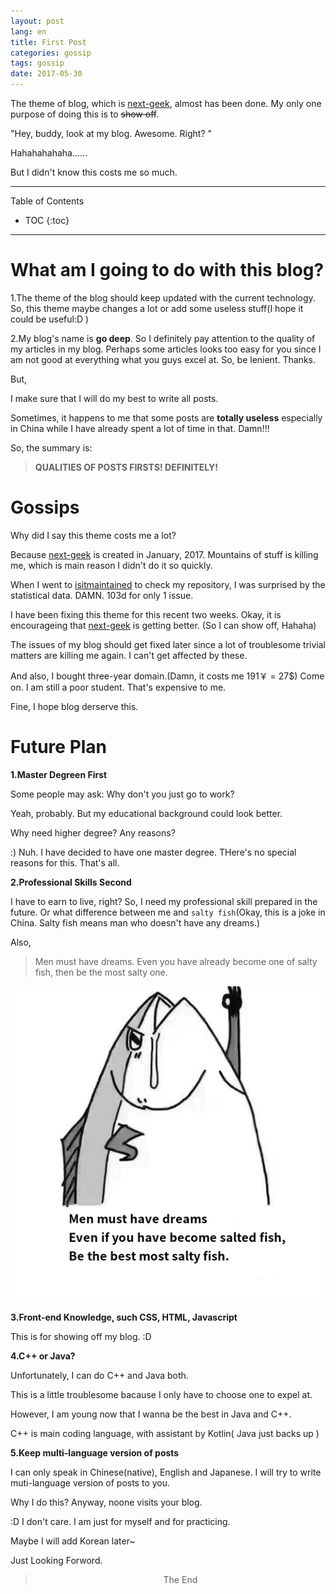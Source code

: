 ```yaml
---
layout: post
lang: en
title: First Post
categories: gossip
tags: gossip
date: 2017-05-30
---
```



<p class="intro"><span class="dropcap">T</span>he theme of blog, which is <a href="https://github.com/Gabirel/next-geek">next-geek</a>, almost has been done. My only one purpose of doing this is to <del>show off</del>.</p>

"Hey, buddy, look at my blog. Awesome. Right? "

Hahahahahaha......



But I didn't know this costs me so much.

-----
Table of Contents

* TOC
{:toc}

-----

# What am I going to do with this blog?


1.The theme of the blog should keep updated with the current technology. So, this theme maybe changes a lot or add some useless stuff(I hope it could be useful:D )

2.My blog's name is **go deep**. So I definitely pay attention to the quality of my articles in my blog. Perhaps some articles looks too easy for you since I am not good at everything what you guys excel at. So, be lenient. Thanks.

But,

I make sure that I will do my best to write all posts.

Sometimes, it happens to me that some posts are **totally useless** especially in China while I have already spent a lot of time in that. Damn!!!

So, the summary is:


> **QUALITIES OF POSTS FIRSTS! DEFINITELY!**

# Gossips

Why did I say this theme costs me a lot?

Because [next-geek][] is created in January, 2017. Mountains of stuff is killing me, which is main reason I didn't do it so quickly.

When I went to [isitmaintained][] to check my repository, I was surprised by the statistical data. DAMN. 103d for only 1 issue.

I have been fixing this theme for this recent two weeks.
Okay, it is encourageing that [next-geek][] is getting better. (So I can show off, Hahaha)

The issues of my blog should get fixed later since a lot of troublesome trivial matters are killing me again. I can't get affected by these.


And also, I bought three-year domain.(Damn, it costs me 191￥ = 27$) Come on. I am still a poor student. That's expensive to me.

Fine, I hope blog derserve this.

# Future Plan

**1.Master Degreen First**

Some people may ask: Why don't you just go to work?

Yeah, probably. But my educational background could look better.

Why need higher degree? Any reasons?

:) Nuh. I have decided to have one master degree. THere's no special reasons for this. That's all.



**2.Professional Skills Second**

I have to earn to live, right? So, I need my professional skill prepared in the future. Or what difference between me and `salty fish`(Okay, this is a joke in China. Salty fish means man who doesn't have any dreams.)

Also,

> Men must have dreams. Even you have already become one of salty fish, then be the most salty one.

<center><img src="/assets/img/first-post/salty-fish-has-a-dream.jpg" alt="salty-fish"></center>

**3.Front-end Knowledge, such CSS, HTML, Javascript**


This is for showing off my blog. :D



**4.C++ or Java?**

Unfortunately, I can do C++ and Java both.

This is a little troublesome bacause I only have to choose one to expel at.

However, I am young now that I wanna be the best in Java and C++.

C++ is main coding language, with assistant by Kotlin( Java just backs up )



**5.Keep multi-language version of posts**


I can only speak in Chinese(native), English and Japanese. I will try to write muti-language version of posts to you.

Why I do this? Anyway, noone visits your blog.

:D I don't care. I am just for myself and for practicing.

Maybe I will add Korean later~

Just Looking Forword.


<center><blockquote>The End</blockquote></center>

[next-geek]: https://github.com/Gabirel/next-geek
[isitmaintained]: http://isitmaintained.com/project/Gabirel/next-geek

